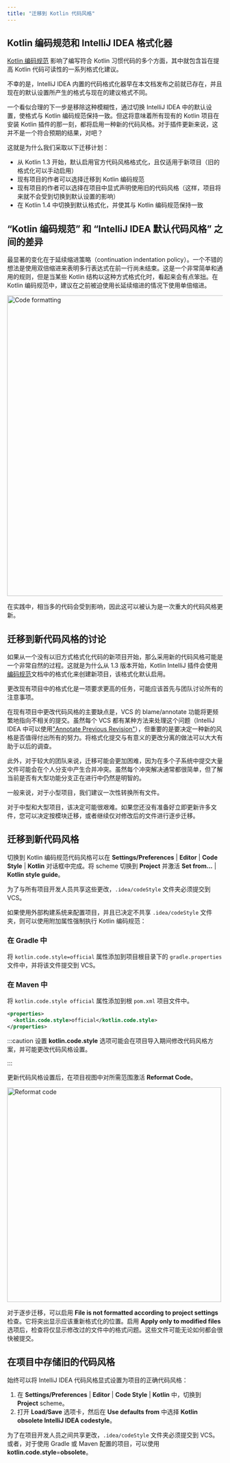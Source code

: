 ```yaml
---
title: "迁移到 Kotlin 代码风格"
---
```

## Kotlin 编码规范和 IntelliJ IDEA 格式化器

[Kotlin 编码规范](coding-conventions.md) 影响了编写符合 Kotlin 习惯代码的多个方面，其中就包含旨在提高 Kotlin 代码可读性的一系列格式化建议。

不幸的是，IntelliJ IDEA 内置的代码格式化器早在本文档发布之前就已存在，并且现在的默认设置所产生的格式与现在的建议格式不同。

一个看似合理的下一步是移除这种模糊性，通过切换 IntelliJ IDEA 中的默认设置，使格式与 Kotlin 编码规范保持一致。但这将意味着所有现有的 Kotlin 项目在安装 Kotlin 插件的那一刻，都将启用一种新的代码风格。对于插件更新来说，这并不是一个符合预期的结果，对吧？

这就是为什么我们采取以下迁移计划：

* 从 Kotlin 1.3 开始，默认启用官方代码风格格式化，且仅适用于新项目（旧的格式化可以手动启用）
* 现有项目的作者可以选择迁移到 Kotlin 编码规范
* 现有项目的作者可以选择在项目中显式声明使用旧的代码风格（这样，项目将来就不会受到切换到默认设置的影响）
* 在 Kotlin 1.4 中切换到默认格式化，并使其与 Kotlin 编码规范保持一致

## “Kotlin 编码规范” 和 “IntelliJ IDEA 默认代码风格” 之间的差异

最显著的变化在于延续缩进策略（continuation indentation policy）。一个不错的想法是使用双倍缩进来表明多行表达式在前一行尚未结束。这是一个非常简单和通用的规则，但是当某些 Kotlin 结构以这种方式格式化时，看起来会有点笨拙。在 Kotlin 编码规范中，建议在之前被迫使用长延续缩进的情况下使用单倍缩进。

<img src="/img/code-formatting-diff.png" alt="Code formatting" width="700"/>

在实践中，相当多的代码会受到影响，因此这可以被认为是一次重大的代码风格更新。

## 迁移到新代码风格的讨论

如果从一个没有以旧方式格式化代码的新项目开始，那么采用新的代码风格可能是一个非常自然的过程。这就是为什么从 1.3 版本开始，Kotlin IntelliJ 插件会使用[编码规范](coding-conventions.md)文档中的格式化来创建新项目，该格式化默认启用。

更改现有项目中的格式化是一项要求更高的任务，可能应该首先与团队讨论所有的注意事项。

在现有项目中更改代码风格的主要缺点是，VCS 的 blame/annotate 功能将更频繁地指向不相关的提交。虽然每个 VCS 都有某种方法来处理这个问题（IntelliJ IDEA 中可以使用["Annotate Previous Revision"](https://www.jetbrains.com/help/idea/investigate-changes.html)），但重要的是要决定一种新的风格是否值得付出所有的努力。将格式化提交与有意义的更改分离的做法可以大大有助于以后的调查。

此外，对于较大的团队来说，迁移可能会更加困难，因为在多个子系统中提交大量文件可能会在个人分支中产生合并冲突。虽然每个冲突解决通常都很简单，但了解当前是否有大型功能分支正在进行中仍然是明智的。

一般来说，对于小型项目，我们建议一次性转换所有文件。

对于中型和大型项目，该决定可能很艰难。如果您还没有准备好立即更新许多文件，您可以决定按模块迁移，或者继续仅对修改后的文件进行逐步迁移。

## 迁移到新代码风格

切换到 Kotlin 编码规范代码风格可以在 **Settings/Preferences** | **Editor** | **Code Style** | **Kotlin** 对话框中完成。将 scheme 切换到 **Project** 并激活 **Set from...** | **Kotlin style guide**。

为了与所有项目开发人员共享这些更改，`.idea/codeStyle` 文件夹必须提交到 VCS。

如果使用外部构建系统来配置项目，并且已决定不共享 `.idea/codeStyle` 文件夹，则可以使用附加属性强制执行 Kotlin 编码规范：

### 在 Gradle 中

将 `kotlin.code.style=official` 属性添加到项目根目录下的 `gradle.properties` 文件中，并将该文件提交到 VCS。

### 在 Maven 中

将 `kotlin.code.style official` 属性添加到根 `pom.xml` 项目文件中。

```xml
<properties>
  <kotlin.code.style>official</kotlin.code.style>
</properties>
```

:::caution
设置 **kotlin.code.style** 选项可能会在项目导入期间修改代码风格方案，并可能更改代码风格设置。

:::

更新代码风格设置后，在项目视图中对所需范围激活 **Reformat Code**。

<img src="/img/reformat-code.png" alt="Reformat code" width="500"/>

对于逐步迁移，可以启用 **File is not formatted according to project settings** 检查。它将突出显示应该重新格式化的位置。启用 **Apply only to modified files** 选项后，检查将仅显示修改过的文件中的格式问题。这些文件可能无论如何都会很快被提交。

## 在项目中存储旧的代码风格

始终可以将 IntelliJ IDEA 代码风格显式设置为项目的正确代码风格：

1. 在 **Settings/Preferences** | **Editor** | **Code Style** | **Kotlin** 中，切换到 **Project** scheme。
2. 打开 **Load/Save** 选项卡，然后在 **Use defaults from** 中选择 **Kotlin obsolete IntelliJ IDEA codestyle**。

为了在项目开发人员之间共享更改，`.idea/codeStyle` 文件夹必须提交到 VCS。或者，对于使用 Gradle 或 Maven 配置的项目，可以使用 **kotlin.code.style**=**obsolete**。